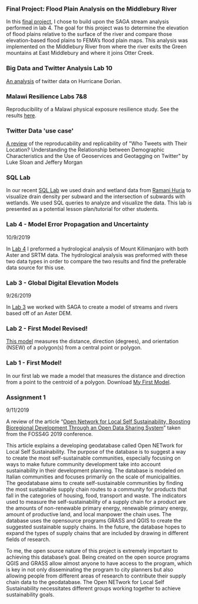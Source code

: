 ### Final Project: Flood Plain Analysis on the Middlebury River
In this [final project](final_proj.md), I chose to build upon the SAGA stream analysis performed in lab 4. The goal for this project was to determine the elevation of flood plains relative to the surface of the river and compare those elevation-based flood plains to FEMA’s flood plain maps. This analysis was implemented on the Middlebury River from where the river exits the Green mountains at East Middlebury and where it joins Otter Creek. 

### Big Data and Twitter Analysis Lab 10
[An analysis](twitter.md) of twitter data on Hurricane Dorian.

### Malawi Resilience Labs 7&8
Reproducibility of a Malawi physical exposure resilience study. See the results [here](Lab7.md).

### Twitter Data 'use case'
[A review](blog2.md) of the reproducability and replicability of "Who Tweets with Their Location? Understanding the Relationship between Demographic Characteristics and the Use of Geoservices and Geotagging on Twitter" by Luke Sloan and Jeffery Morgan

### SQL Lab
In our recent [SQL Lab](sqllab.md) we used drain and wetland data from [Ramani Huria](http://ramanihuria.org/) to visualize drain density per subward and the intersection of subwards with wetlands. We used SQL queries to analyze and visualize the data. This lab is presented as a potential lesson plan/tutorial for other students.

### Lab 4 - Model Error Propagation and Uncertainty

10/9/2019

In [Lab 4](Lab4.md) I preformed a hydrological analysis of Mount Kilimanjaro with both Aster and SRTM data. The hydrological analysis was preformed with these two data types in order to compare the two results and find the preferable data source for this use.

### Lab 3 - Global Digital Elevation Models

9/26/2019

In [Lab 3](SAGA_Lab3.md) we worked with SAGA to create a model of streams and rivers based off of an Aster DEM.

### Lab 2 - First Model Revised!

[This model](lab2.md) measures the distance, direction (degrees), and orientation (NSEW) of a polygon(s) from a central point or polygon.

### Lab 1 - First Model!

In our first lab we made a model that measures the distance and direction from a point to the centroid of a polygon.
Download [My First Model](Distance_and_direction_from_point.model3).

### Assignment 1

9/11/2019

A review of the article “[Open Network for Local Self Sustainability, Boosting 
Bioregional Development Through an Open Data Sharing System](https://www.int-arch-photogramm-remote-sens-spatial-inf-sci.net/XLII-4-W8/27/2018/isprs-archives-XLII-4-W8-27-2018.pdf)” taken from the FOSS4G 2019 conference.

This article explains a developing geodatabase called Open NETwork for Local Self Sustainability. 
The purpose of the database is to suggest a way to create the most self-sustainable 
communities, especially focusing on ways to make future community development take into account 
sustainability in their development planning. The database is modeled on Italian communities and 
focuses primarily on the scale of municipalities. The geodatabase aims to create self-sustainable 
communities by finding the most sustainable supply chain routes to a community for products that 
fall in the categories of housing, food, transport and waste. The indicators used to measure the 
self-sustainability of a supply chain for a product are the amounts of non-renewable primary energy, 
renewable primary energy, amount of productive land, and local manpower the chain uses. 
The database uses the opensource programs GRASS and QGIS to create the suggested sustainable supply
chains. In the future, the database hopes to expand the types of supply chains that are included by 
drawing in different fields of research.

To me, the open source nature of this project is extremely important to achieving this database’s 
goal. Being created on the open source programs QGIS and GRASS allow almost anyone to have access 
to the program, which is key in not only disseminating the program to city planners but also 
allowing people from different areas of research to contribute their supply chain data to the 
geodatabase. The Open NETwork for Local Self Sustainability necessitates different groups working 
together to achieve sustainability goals.

